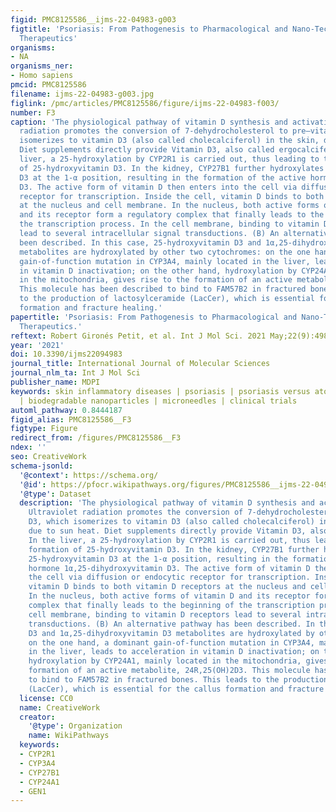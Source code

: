 ```yaml
---
figid: PMC8125586__ijms-22-04983-g003
figtitle: 'Psoriasis: From Pathogenesis to Pharmacological and Nano-Technological-Based
  Therapeutics'
organisms:
- NA
organisms_ner:
- Homo sapiens
pmcid: PMC8125586
filename: ijms-22-04983-g003.jpg
figlink: /pmc/articles/PMC8125586/figure/ijms-22-04983-f003/
number: F3
caption: 'The physiological pathway of vitamin D synthesis and activation. (A) Ultraviolet
  radiation promotes the conversion of 7-dehydrocholesterol to pre–vitamin D3, which
  isomerizes to vitamin D3 (also called cholecalciferol) in the skin, due to sun heat.
  Diet supplements directly provide Vitamin D3, also called ergocalciferol. In the
  liver, a 25-hydroxylation by CYP2R1 is carried out, thus leading to the formation
  of 25-hydroxyvitamin D3. In the kidney, CYP27B1 further hydroxylates 25-hydroxyvitamin
  D3 at the 1-α position, resulting in the formation of the active hormone 1α,25-dihydroxyvitamin
  D3. The active form of vitamin D then enters into the cell via diffusion or endocytic
  receptor for transcription. Inside the cell, vitamin D binds to both vitamin D receptors
  at the nucleus and cell membrane. In the nucleus, both active forms of vitamin D
  and its receptor form a regulatory complex that finally leads to the beginning of
  the transcription process. In the cell membrane, binding to vitamin D receptors
  lead to several intracellular signal transductions. (B) An alternative pathway has
  been described. In this case, 25-hydroxyvitamin D3 and 1α,25-dihydroxyvitamin D3
  metabolites are hydroxylated by other two cytochromes: on the one hand, a dominant
  gain-of-function mutation in CYP3A4, mainly located in the liver, leads to acceleration
  in vitamin D inactivation; on the other hand, hydroxylation by CYP24A1, mainly located
  in the mitochondria, gives rise to the formation of an active metabolite, 24R,25(OH)2D3.
  This molecule has been described to bind to FAM57B2 in fractured bones. This leads
  to the production of lactosylceramide (LacCer), which is essential for the callus
  formation and fracture healing.'
papertitle: 'Psoriasis: From Pathogenesis to Pharmacological and Nano-Technological-Based
  Therapeutics.'
reftext: Robert Gironés Petit, et al. Int J Mol Sci. 2021 May;22(9):4983.
year: '2021'
doi: 10.3390/ijms22094983
journal_title: International Journal of Molecular Sciences
journal_nlm_ta: Int J Mol Sci
publisher_name: MDPI
keywords: skin inflammatory diseases | psoriasis | psoriasis versus atopic dermatitis
  | biodegradable nanoparticles | microneedles | clinical trials
automl_pathway: 0.8444187
figid_alias: PMC8125586__F3
figtype: Figure
redirect_from: /figures/PMC8125586__F3
ndex: ''
seo: CreativeWork
schema-jsonld:
  '@context': https://schema.org/
  '@id': https://pfocr.wikipathways.org/figures/PMC8125586__ijms-22-04983-g003.html
  '@type': Dataset
  description: 'The physiological pathway of vitamin D synthesis and activation. (A)
    Ultraviolet radiation promotes the conversion of 7-dehydrocholesterol to pre–vitamin
    D3, which isomerizes to vitamin D3 (also called cholecalciferol) in the skin,
    due to sun heat. Diet supplements directly provide Vitamin D3, also called ergocalciferol.
    In the liver, a 25-hydroxylation by CYP2R1 is carried out, thus leading to the
    formation of 25-hydroxyvitamin D3. In the kidney, CYP27B1 further hydroxylates
    25-hydroxyvitamin D3 at the 1-α position, resulting in the formation of the active
    hormone 1α,25-dihydroxyvitamin D3. The active form of vitamin D then enters into
    the cell via diffusion or endocytic receptor for transcription. Inside the cell,
    vitamin D binds to both vitamin D receptors at the nucleus and cell membrane.
    In the nucleus, both active forms of vitamin D and its receptor form a regulatory
    complex that finally leads to the beginning of the transcription process. In the
    cell membrane, binding to vitamin D receptors lead to several intracellular signal
    transductions. (B) An alternative pathway has been described. In this case, 25-hydroxyvitamin
    D3 and 1α,25-dihydroxyvitamin D3 metabolites are hydroxylated by other two cytochromes:
    on the one hand, a dominant gain-of-function mutation in CYP3A4, mainly located
    in the liver, leads to acceleration in vitamin D inactivation; on the other hand,
    hydroxylation by CYP24A1, mainly located in the mitochondria, gives rise to the
    formation of an active metabolite, 24R,25(OH)2D3. This molecule has been described
    to bind to FAM57B2 in fractured bones. This leads to the production of lactosylceramide
    (LacCer), which is essential for the callus formation and fracture healing.'
  license: CC0
  name: CreativeWork
  creator:
    '@type': Organization
    name: WikiPathways
  keywords:
  - CYP2R1
  - CYP3A4
  - CYP27B1
  - CYP24A1
  - GEN1
---
```

